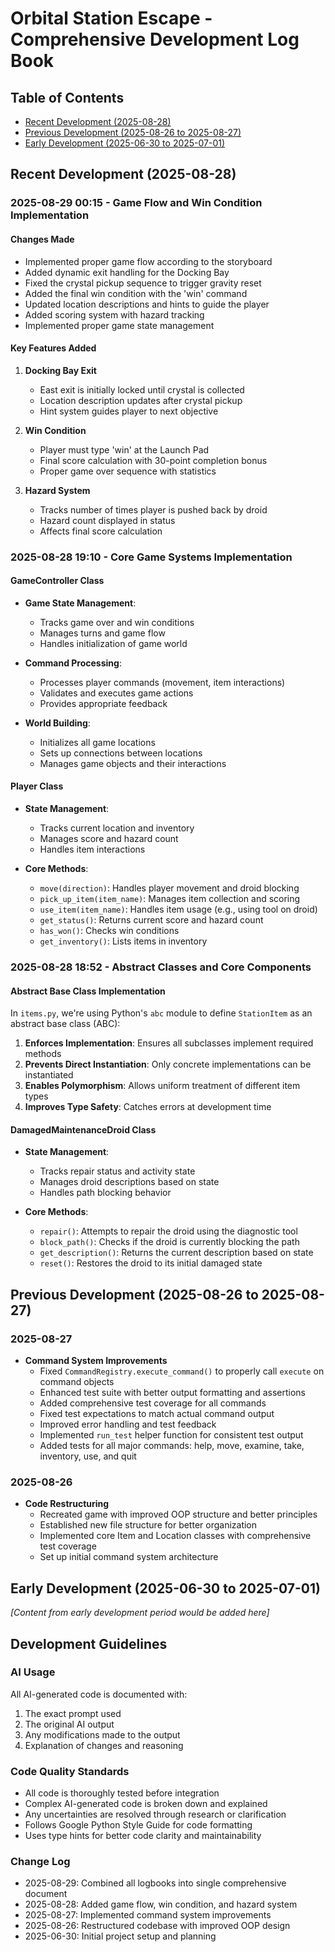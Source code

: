 # Orbital Station Escape - Comprehensive Development Log Book

## Table of Contents
- [Recent Development (2025-08-28)](#recent-development-2025-08-28)
- [Previous Development (2025-08-26 to 2025-08-27)](#previous-development-2025-08-26-to-2025-08-27)
- [Early Development (2025-06-30 to 2025-07-01)](#early-development-2025-06-30-to-2025-07-01)

## Recent Development (2025-08-28)

### 2025-08-29 00:15 - Game Flow and Win Condition Implementation

#### Changes Made
- Implemented proper game flow according to the storyboard
- Added dynamic exit handling for the Docking Bay
- Fixed the crystal pickup sequence to trigger gravity reset
- Added the final win condition with the 'win' command
- Updated location descriptions and hints to guide the player
- Added scoring system with hazard tracking
- Implemented proper game state management

#### Key Features Added
1. **Docking Bay Exit**
   - East exit is initially locked until crystal is collected
   - Location description updates after crystal pickup
   - Hint system guides player to next objective

2. **Win Condition**
   - Player must type 'win' at the Launch Pad
   - Final score calculation with 30-point completion bonus
   - Proper game over sequence with statistics

3. **Hazard System**
   - Tracks number of times player is pushed back by droid
   - Hazard count displayed in status
   - Affects final score calculation

### 2025-08-28 19:10 - Core Game Systems Implementation

#### GameController Class
- **Game State Management**:
  - Tracks game over and win conditions
  - Manages turns and game flow
  - Handles initialization of game world

- **Command Processing**:
  - Processes player commands (movement, item interactions)
  - Validates and executes game actions
  - Provides appropriate feedback

- **World Building**:
  - Initializes all game locations
  - Sets up connections between locations
  - Manages game objects and their interactions

#### Player Class
- **State Management**:
  - Tracks current location and inventory
  - Manages score and hazard count
  - Handles item interactions

- **Core Methods**:
  - `move(direction)`: Handles player movement and droid blocking
  - `pick_up_item(item_name)`: Manages item collection and scoring
  - `use_item(item_name)`: Handles item usage (e.g., using tool on droid)
  - `get_status()`: Returns current score and hazard count
  - `has_won()`: Checks win conditions
  - `get_inventory()`: Lists items in inventory

### 2025-08-28 18:52 - Abstract Classes and Core Components

#### Abstract Base Class Implementation
In `items.py`, we're using Python's `abc` module to define `StationItem` as an abstract base class (ABC):

1. **Enforces Implementation**: Ensures all subclasses implement required methods
2. **Prevents Direct Instantiation**: Only concrete implementations can be instantiated
3. **Enables Polymorphism**: Allows uniform treatment of different item types
4. **Improves Type Safety**: Catches errors at development time

#### DamagedMaintenanceDroid Class
- **State Management**:
  - Tracks repair status and activity state
  - Manages droid descriptions based on state
  - Handles path blocking behavior

- **Core Methods**:
  - `repair()`: Attempts to repair the droid using the diagnostic tool
  - `block_path()`: Checks if the droid is currently blocking the path
  - `get_description()`: Returns the current description based on state
  - `reset()`: Restores the droid to its initial damaged state

## Previous Development (2025-08-26 to 2025-08-27)

### 2025-08-27
- **Command System Improvements**
  - Fixed `CommandRegistry.execute_command()` to properly call `execute` on command objects
  - Enhanced test suite with better output formatting and assertions
  - Added comprehensive test coverage for all commands
  - Fixed test expectations to match actual command output
  - Improved error handling and test feedback
  - Implemented `run_test` helper function for consistent test output
  - Added tests for all major commands: help, move, examine, take, inventory, use, and quit

### 2025-08-26
- **Code Restructuring**
  - Recreated game with improved OOP structure and better principles
  - Established new file structure for better organization
  - Implemented core Item and Location classes with comprehensive test coverage
  - Set up initial command system architecture

## Early Development (2025-06-30 to 2025-07-01)
*[Content from early development period would be added here]*

## Development Guidelines

### AI Usage
All AI-generated code is documented with:
1. The exact prompt used
2. The original AI output
3. Any modifications made to the output
4. Explanation of changes and reasoning

### Code Quality Standards
- All code is thoroughly tested before integration
- Complex AI-generated code is broken down and explained
- Any uncertainties are resolved through research or clarification
- Follows Google Python Style Guide for code formatting
- Uses type hints for better code clarity and maintainability

### Change Log
- 2025-08-29: Combined all logbooks into single comprehensive document
- 2025-08-28: Added game flow, win condition, and hazard system
- 2025-08-27: Implemented command system improvements
- 2025-08-26: Restructured codebase with improved OOP design
- 2025-06-30: Initial project setup and planning
